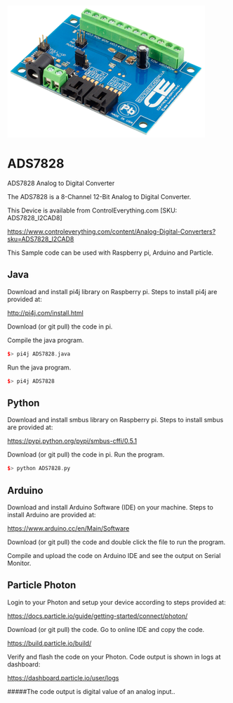 [![ADS7828](ADS7828_I2CAD8.png)](https://www.controleverything.com/content/Analog-Digital-Converters?sku=ADS7828_I2CAD8)
# ADS7828
ADS7828 Analog to Digital Converter

The ADS7828 is a 8-Channel 12-Bit Analog to Digital Converter.

This Device is available from ControlEverything.com [SKU: ADS7828_I2CAD8]

https://www.controleverything.com/content/Analog-Digital-Converters?sku=ADS7828_I2CAD8

This Sample code can be used with Raspberry pi, Arduino and Particle.

## Java
Download and install pi4j library on Raspberry pi. Steps to install pi4j are provided at:

http://pi4j.com/install.html

Download (or git pull) the code in pi.

Compile the java program.
```cpp
$> pi4j ADS7828.java
```

Run the java program.
```cpp
$> pi4j ADS7828
```

## Python
Download and install smbus library on Raspberry pi. Steps to install smbus are provided at:

https://pypi.python.org/pypi/smbus-cffi/0.5.1

Download (or git pull) the code in pi. Run the program.

```cpp
$> python ADS7828.py
```
 ## Arduino
 Download and install Arduino Software (IDE) on your machine. Steps to install Arduino are provided at:
 
 https://www.arduino.cc/en/Main/Software
 
 Download (or git pull) the code and double click the file to run the program.
 
 Compile and upload the code on Arduino IDE and see the output on Serial Monitor.
 
 
 ## Particle Photon
 
 Login to your Photon and setup your device according to steps provided at:
 
 https://docs.particle.io/guide/getting-started/connect/photon/
 
 Download (or git pull) the code. Go to online IDE and copy the code.
 
 https://build.particle.io/build/
 
 Verify and flash the code on your Photon. Code output is shown in logs at dashboard:
 
 https://dashboard.particle.io/user/logs


#####The code output is digital value of an analog input..
